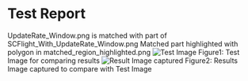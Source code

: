 # Test Report
UpdateRate_Window.png is matched with part of SCFlight_With_UpdateRate_Window.png
Matched part highlighted with polygon in matched_region_highlighted.png
![Test Image](C:\Users\Narayana.Chatta\Downloads\SC3_Local\Test_Cases\Test_Procedures\..\Test_Images\UpdateRate_Window.png)
Figure1: Test Image for comparing results
![Result Image captured](C:\Users\Narayana.Chatta\Downloads\SC3_Local\Test_Cases\Test_Procedures\..\Result_Images\matched_region_highlighted.png)
Figure2: Results Image captured to compare with Test Image

